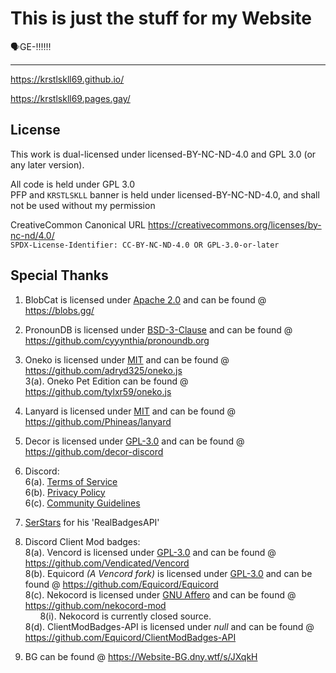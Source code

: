 # This is just the stuff for my Website
🗣️GE-‼️‼️‼️

----

https://krstlskll69.github.io/

https://krstlskll69.pages.gay/

## License

This work is dual-licensed under licensed-BY-NC-ND-4.0 and GPL 3.0 (or any later version).

All code is held under GPL 3.0 </br>
PFP and `KRSTLSKLL` banner is held under licensed-BY-NC-ND-4.0, and shall not be used without my permission


CreativeCommon Canonical URL https://creativecommons.org/licenses/by-nc-nd/4.0/ </br>
`SPDX-License-Identifier: CC-BY-NC-ND-4.0 OR GPL-3.0-or-later`

## Special Thanks

1. BlobCat is licensed under [Apache 2.0](https://www.apache.org/licenses/LICENSE-2.0.html) and can be found @ https://blobs.gg/

2. PronounDB is licensed under [BSD-3-Clause](https://raw.githubusercontent.com/cyyynthia/pronoundb.org/refs/heads/mistress/LICENSE) and can be found @ https://github.com/cyyynthia/pronoundb.org

3. Oneko is licensed under [MIT](https://raw.githubusercontent.com/adryd325/oneko.js/refs/heads/main/LICENSE) and can be found @ https://github.com/adryd325/oneko.js </br>
    3(a). Oneko Pet Edition can be found @ https://github.com/tylxr59/oneko.js

4. Lanyard is licensed under [MIT](https://raw.githubusercontent.com/Phineas/lanyard/refs/heads/main/LICENSE) and can be found @ https://github.com/Phineas/lanyard

5. Decor is licensed under [GPL-3.0](https://www.gnu.org/licenses/gpl-3.0.en.html) and can be found @ https://github.com/decor-discord

6. Discord: </br>
    6(a). [Terms of Service](https://discord.com/terms/) </br>
    6(b). [Privacy Policy](https://discord.com/privacy) </br>
    6(c). [Community Guidelines](https://discord.com/guidelines) </br>

7. [SerStars](https://github.com/SerStars) for his 'RealBadgesAPI'</br>

8. Discord Client Mod badges: </br>
    8(a). Vencord is licensed under [GPL-3.0](https://www.gnu.org/licenses/gpl-3.0.en.html) and can be found @ https://github.com/Vendicated/Vencord </br>
    8(b). Equicord *(A Vencord fork)* is licensed under [GPL-3.0](https://www.gnu.org/licenses/gpl-3.0.en.html) and can be found @ https://github.com/Equicord/Equicord </br>
    8(c). Nekocord is licensed under [GNU Affero](https://www.gnu.org/licenses/agpl-3.0.en.html) and can be found @ https://github.com/nekocord-mod </br>
        &nbsp; &nbsp; &nbsp; 8(i). Nekocord is currently closed source. </br> 
    8(d). ClientModBadges-API is licensed under *null* and can be found @ https://github.com/Equicord/ClientModBadges-API </br>

8. BG can be found @ https://Website-BG.dny.wtf/s/JXqkH
